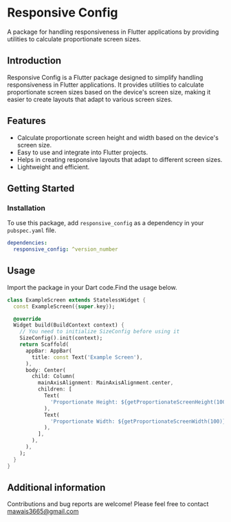 # Responsive Config

A package for handling responsiveness in Flutter applications by providing utilities to calculate proportionate screen sizes.

## Introduction

Responsive Config is a Flutter package designed to simplify handling responsiveness in Flutter applications. It provides utilities to calculate proportionate screen sizes based on the device's screen size, making it easier to create layouts that adapt to various screen sizes.

## Features

- Calculate proportionate screen height and width based on the device's screen size.
- Easy to use and integrate into Flutter projects.
- Helps in creating responsive layouts that adapt to different screen sizes.
- Lightweight and efficient.

## Getting Started

### Installation
To use this package, add `responsive_config` as a dependency in your `pubspec.yaml` file.

```yaml
dependencies:
  responsive_config: ^version_number
```
## Usage
Import the package in your Dart code.Find the usage below.

```dart
class ExampleScreen extends StatelessWidget {
  const ExampleScreen({super.key});

  @override
  Widget build(BuildContext context) {
    // You need to initialize SizeConfig before using it
    SizeConfig().init(context);
    return Scaffold(
      appBar: AppBar(
        title: const Text('Example Screen'),
      ),
      body: Center(
        child: Column(
          mainAxisAlignment: MainAxisAlignment.center,
          children: [
            Text(
              'Proportionate Height: ${getProportionateScreenHeight(100)}',
            ),
            Text(
              'Proportionate Width: ${getProportionateScreenWidth(100)}',
            ),
          ],
        ),
      ),
    );
  }
}
```
## Additional information

Contributions and bug reports are welcome! Please feel free to contact mawais3665@gmail.com